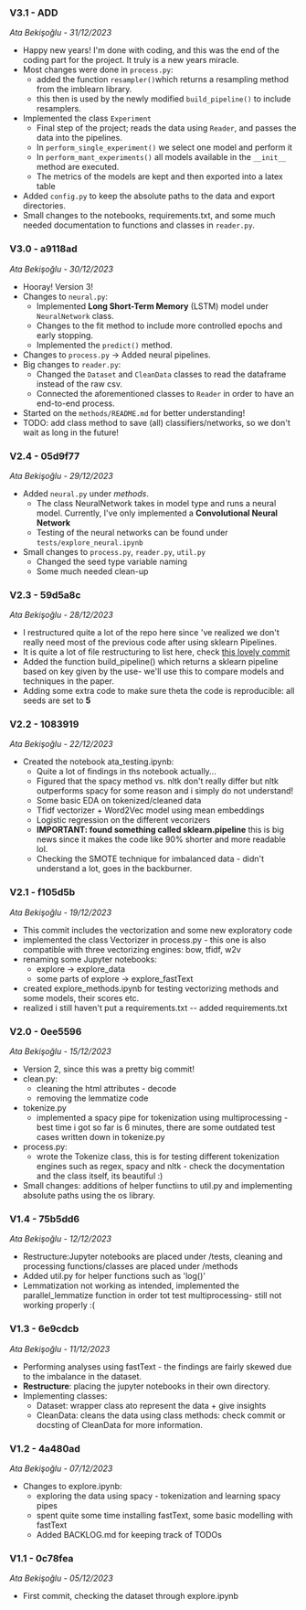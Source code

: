 ### V3.1 - ADD
 _Ata Bekişoğlu - 31/12/2023_ 
* Happy new years! I'm done with coding, and this was the end of the coding part for the project. It truly is a new years miracle.
* Most changes were done in `process.py`:
  * added the function `resampler()`which returns a resampling method from the imblearn library.
  * this then is used by the newly modified `build_pipeline()` to include resamplers.
* Implemented the class `Experiment`
  * Final step of the project; reads the data using `Reader`, and passes the data into the pipelines.
  * In `perform_single_experiment()` we select one model and perform it
  * In `perform_mant_experiments()` all models available in the `__init__` method are executed.
  * The metrics of the models are kept and then exported into a latex table
* Added `config.py` to keep the absolute paths to the data and export directories.
* Small changes to the notebooks, requirements.txt, and some much needed documentation to functions and classes in `reader.py`.


### V3.0 - a9118ad
 _Ata Bekişoğlu - 30/12/2023_ 
* Hooray! Version 3!
* Changes to `neural.py`:
  * Implemented **Long Short-Term Memory** (LSTM) model under `NeuralNetwork` class.
  * Changes to the fit method to include more controlled epochs and early stopping.
  * Implemented the `predict()` method.
* Changes to `process.py` → Added neural pipelines.
* Big changes to `reader.py`:
  * Changed the `Dataset` and `CleanData` classes to read the dataframe instead of the raw csv.
  * Connected the aforementioned classes to `Reader` in order to have an end-to-end process.
* Started on the `methods/README.md` for better understanding!
* TODO: add class method to save (all) classifiers/networks, so we don't wait as long in the future!

### V2.4 - 05d9f77
 _Ata Bekişoğlu - 29/12/2023_
* Added `neural.py` under _methods_.
  * The class NeuralNetwork takes in model type and runs a neural model. Currently, I've only implemented a **Convolutional Neural Network**
  * Testing of the neural networks can be found under `tests/explore_neural.ipynb`
* Small changes to `process.py`,  `reader.py`, `util.py`
  * Changed the seed type variable naming
  * Some much needed clean-up
  
### V2.3 - 59d5a8c
 _Ata Bekişoğlu - 28/12/2023_
* I restructured quite a lot of the repo here since 've realized we don't really need most of the previous code after using sklearn Pipelines.
* It is quite a lot of file restructuring to list here, check [this lovely commit](https://github.com/atabekis/language-ai/commit/59d5a8c28a3bde0da0010ab0a57f3e29135ce796)
* Added the function build_pipeline() which returns a sklearn pipeline based on key given by the use- we'll use this to compare models and techniques in the paper.
* Adding some extra code to make sure theta the code is reproducible: all seeds are set to **5**

### V2.2 - 1083919
 _Ata Bekişoğlu - 22/12/2023_
* Created the notebook ata_testing.ipynb:
  * Quite a lot of findings in ths notebook actually...
  * Figured that the spacy method vs. nltk don't really differ but nltk outperforms spacy for some reason and i simply do not understand!
  * Some basic EDA on tokenized/cleaned data
  * Tfidf vectorizer + Word2Vec model using mean embeddings
  * Logistic regression on the different vecorizers
  * **IMPORTANT: found something called sklearn.pipeline** this is big news since it makes the code like 90% shorter and more readable lol.
  * Checking the SMOTE technique for imbalanced data - didn't understand a lot, goes in the backburner.
### V2.1 - f105d5b
 _Ata Bekişoğlu - 19/12/2023_
* This commit includes the vectorization and some new exploratory code
* implemented the class Vectorizer in process.py - this one is also compatible with three vectorizing engines: bow, tfidf, w2v
* renaming some Jupyter notebooks:
  * explore -> explore_data
  * some parts of explore -> explore_fastText
* created explore_methods.ipynb for testing vectorizing methods and some models, their scores etc.
* realized i still haven't put a requirements.txt -- added requirements.txt

### V2.0 - 0ee5596
 _Ata Bekişoğlu - 15/12/2023_
* Version 2, since this was a pretty big commit!
* clean.py:
  * cleaning the html attributes - decode
  * removing the lemmatize code
* tokenize.py
  * implemented a spacy pipe for tokenization using multiprocessing - best time i got so far is 6 minutes, there are some outdated test cases written down in tokenize.py
* process.py:
  * wrote the Tokenize class, this is for testing different tokenization engines such as regex, spacy and nltk - check the docymentation and the class itself, its beautiful :)
* Small changes: additions of helper functiıns to util.py and implementing absolute paths using the os library.

### V1.4 - 75b5dd6
 _Ata Bekişoğlu - 12/12/2023_
* Restructure:Jupyter notebooks are placed under /tests, cleaning and processing functions/classes are placed under /methods
* Added util.py for helper functions such as 'log()'
* Lemmatization not working as intended, implemented the parallel_lemmatize function in order tot test multiprocessing- still not working properly :(
### V1.3 - 6e9cdcb
 _Ata Bekişoğlu - 11/12/2023_
* Performing analyses using fastText - the findings are fairly skewed due to the imbalance in the dataset.
* **Restructure**: placing the jupyter notebooks in their own directory.
* Implementing classes:
  * Dataset: wrapper class ato represent the data + give insights
  * CleanData: cleans the data using class methods: check commit or docsting of CleanData for more information.
### V1.2 - 4a480ad
 _Ata Bekişoğlu - 07/12/2023_
* Changes to explore.ipynb:
  * exploring the data using spacy - tokenization and learning spacy pipes
  * spent quite some time installing fastText, some basic modelling with fastText
  * Added BACKLOG.md for keeping track of TODOs

### V1.1 - 0c78fea
 _Ata Bekişoğlu - 05/12/2023_ 
* First commit, checking the dataset through explore.ipynb

